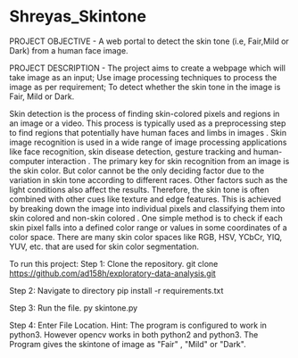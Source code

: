 # Shreyas_Skintone

PROJECT OBJECTIVE - A web portal to detect the skin tone (i.e, Fair,Mild or Dark) from a human face image.

PROJECT DESCRIPTION - The project aims to create a webpage which will take image as an input; Use image processing techniques to process the image as per requirement; To detect whether the skin tone in the image is Fair, Mild or Dark.

Skin detection is the process of finding skin-colored pixels and regions in an image or a video. This process is typically used as a preprocessing step to find regions that potentially have human faces and limbs in images . Skin image recognition is used in a wide range of image processing applications like face recognition, skin disease detection, gesture tracking and human-computer interaction . The primary key for skin recognition from an image is the skin color. But color cannot be the only deciding factor due to the variation in skin tone according to different races. Other factors such as the light conditions also affect the results. Therefore, the skin tone is often combined with other cues like texture and edge features. This is achieved by breaking down the image into individual pixels and classifying them into skin colored and non-skin colored . One simple method is to check if each skin pixel falls into a defined color range or values in some coordinates of a color space. There are many skin color spaces like RGB, HSV, YCbCr, YIQ, YUV, etc. that are used for skin color segmentation.

To run this project:
Step 1: Clone the repository.
git clone https://github.com/ad158h/exploratory-data-analysis.git

Step 2: Navigate to directory
pip install -r requirements.txt

Step 3: Run the file.
py skintone.py

Step 4: Enter File Location.
Hint: The program is configured to work in python3. However opencv works in both python2 and python3. The Program gives the skintone of image as "Fair" , "Mild" or "Dark".
